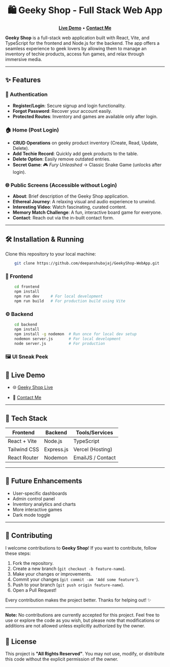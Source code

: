 <h1 align="center">🛍️ Geeky Shop - Full Stack Web App</h1>

<p align="center">
  <a href="https://geeky-shop-web-app.vercel.app/"><strong>Live Demo</strong></a>   •   
  <a href="https://geeky-shop-web-app.vercel.app/contact"><strong>Contact Me</strong></a>
</p>

**Geeky Shop** is a full-stack web application built with React, Vite, and TypeScript for the frontend and Node.js for the backend. The app offers a seamless experience to geek lovers by allowing them to manage an inventory of techie products, access fun games, and relax through immersive media.

---

## ✨ Features

### 🔐 Authentication
- **Register/Login**: Secure signup and login functionality.
- **Forgot Password**: Recover your account easily.
- **Protected Routes**: Inventory and games are available only after login.

### 🏠 Home (Post Login)
- **CRUD Operations** on geeky product inventory (Create, Read, Update, Delete).
- **Add Techie Record**: Quickly add geek products to the table.
- **Delete Option**: Easily remove outdated entries.
- **Secret Game**: 🎮 *Fury Unleashed* → Classic Snake Game (unlocks after login).

### 🌐 Public Screens (Accessible without Login)
- **About**: Brief description of the Geeky Shop application.
- **Ethereal Journey**: A relaxing visual and audio experience to unwind.
- **Interesting Video**: Watch fascinating, curated content.
- **Memory Match Challenge**: A fun, interactive board game for everyone.
- **Contact**: Reach out via the in-built contact form.

---

## 🛠️ Installation & Running

Clone this repository to your local machine:
```bash
    git clone https://github.com/deepanshubajaj/GeekyShop-WebApp.git
```

### 🚀 Frontend

```bash
    cd frontend
    npm install
    npm run dev     # For local development
    npm run build   # For production build using Vite
```
### ⚙️ Backend

```bash
    cd backend
    npm install
    npm install -g nodemon  # Run once for local dev setup
    nodemon server.js       # For local development
    node server.js          # For production
```
### 🖼️ UI Sneak Peek


## 📱 Live Demo

- 🌐 [Geeky Shop Live](https://geeky-shop-web-app.vercel.app/)

- 📩 [Contact Me](https://geeky-shop-web-app.vercel.app/contact)

---

## 🧠 Tech Stack

| Frontend       | Backend     | Tools/Services     |
| -------------- | ----------- | ------------------ |
| React + Vite   | Node.js     | TypeScript         |
| Tailwind CSS   | Express.js  | Vercel (Hosting)   |
| React Router   | Nodemon     | EmailJS / Contact  |

---

## 📌 Future Enhancements

- User-specific dashboards  
- Admin control panel  
- Inventory analytics and charts  
- More interactive games  
- Dark mode toggle  

---

## 🤝 Contributing

I welcome contributions to **Geeky Shop**! If you want to contribute, follow these steps:

1. Fork the repository.
2. Create a new branch (`git checkout -b feature-name`).
3. Make your changes or improvements.
4. Commit your changes (`git commit -am 'Add some feature'`).
5. Push to your branch (`git push origin feature-name`).
6. Open a Pull Request!

Every contribution makes the project better. Thanks for helping out! ✨

---

**Note:** No contributions are currently accepted for this project. Feel free to use or explore the code as you wish, but please note that modifications or additions are not allowed unless explicitly authorized by the owner.

## 📃 License

This project is **"All Rights Reserved"**. You may not use, modify, or distribute this code without the explicit permission of the owner.

